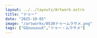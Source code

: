 ```yaml
---
layout: ../../layouts/Artwork.astro
title: "ドゥー"
date: "2025-10-05"
image: "/artworks/0530ドゥームラサメ.png"
tags: ["GQuuuuuuX","ドゥー・ムラサメ"]
---
```


